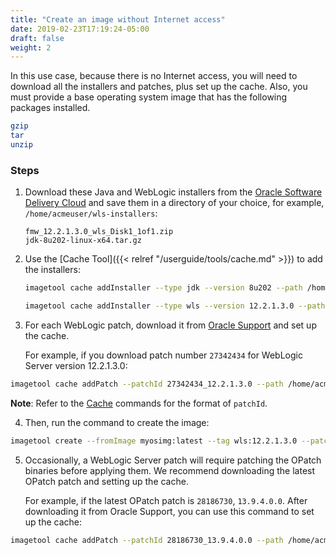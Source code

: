 ```yaml
---
title: "Create an image without Internet access"
date: 2019-02-23T17:19:24-05:00
draft: false
weight: 2
---
```



In this use case, because there is no Internet access, you will need to download all the installers and
patches, plus set up the cache.  Also, you must provide a base operating system image that has the following packages installed.

```bash
gzip
tar
unzip
```

### Steps

1. Download these Java and WebLogic installers from the [Oracle Software Delivery Cloud](https://edelivery.oracle.com)
and save them in a directory of your choice, for example, `/home/acmeuser/wls-installers`:

     `fmw_12.2.1.3.0_wls_Disk1_1of1.zip`\
     `jdk-8u202-linux-x64.tar.gz`


2. Use the [Cache Tool]({{< relref "/userguide/tools/cache.md" >}}) to add the installers:

    ```bash
    imagetool cache addInstaller --type jdk --version 8u202 --path /home/acmeuser/wls-installers/jdk-8u202-linux-x64.tar.gz
    ```

    ```bash
    imagetool cache addInstaller --type wls --version 12.2.1.3.0 --path /home/acmeuser/wls-installers/fmw_12.2.1.3.0_wls_Disk1_1of1.zip
    ```

3. For each WebLogic patch, download it from [Oracle Support](https://support.oracle.com/) and set up the cache.

    For example, if you download patch number `27342434` for WebLogic Server version 12.2.1.3.0:

  ```bash
  imagetool cache addPatch --patchId 27342434_12.2.1.3.0 --path /home/acmeuser/cache/p27342434_122130_Generic.zip
  ```

  **Note**: Refer to the [Cache](cache.md) commands for the format of ```patchId```.

4. Then, run the command to create the image:

  ```bash
  imagetool create --fromImage myosimg:latest --tag wls:12.2.1.3.0 --patches 27342434 --version 12.2.1.3.0
  ```

5. Occasionally, a WebLogic Server patch will require patching the OPatch binaries before applying them.  We recommend downloading the latest OPatch patch and setting up the cache.  

    For example, if the latest OPatch patch is `28186730`, `13.9.4.0.0`.  After downloading it from Oracle Support, you can use this command to set up the cache:

  ```bash
  imagetool cache addPatch --patchId 28186730_13.9.4.0.0 --path /home/acmeuser/cache/p28186730_139400_Generic.zip
  ```

